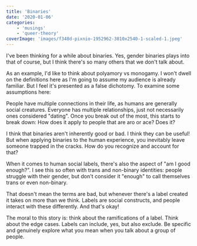 ```yaml
---
title: 'Binaries'
date: '2020-01-06'
categories:
    - 'musings'
    - 'queer-theory'
coverImage: 'images/f348d-pixnio-1952962-3810x2540-1-scaled-1.jpeg'
---
```


I've been thinking for a while about binaries. Yes, gender binaries plays into that of course, but I think there's so many others that we don't talk about.

As an example, I'd like to think about polyamory vs monogamy. I won't dwell on the definitions here as I'm going to assume my audience is already familiar. But I feel it's presented as a false dichotomy. To examine some assumptions here:

People have multiple connections in their life, as humans are generally social creatures. Everyone has multiple relationships, just not necessarily ones considered "dating". Once you break out of the most, this starts to break down: How does it apply to people that are aro or ace? Does it?

I think that binaries aren't inherently good or bad. I think they can be useful! But when applying binaries to the human experience, you inevitably leave someone trapped in the cracks. How do you recognize and account for that?

When it comes to human social labels, there's also the aspect of "am I good enough?". I see this so often with trans and non-binary identities: people struggle with their gender, but don't consider it "enough" to call themselves trans or even non-binary.

That doesn't mean the terms are bad, but whenever there's a label created it takes on more than we think. Labels are social constructs, and people interact with these differently. And that's okay!

The moral to this story is: think about the ramifications of a label. Think about the edge cases. Labels can include, yes, but also exclude. Be specific and genuinely explore what you mean when you talk about a group of people.
